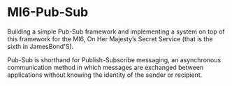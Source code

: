 # MI6-Pub-Sub
Building a simple Pub-Sub framework and implementing a system on top of this framework for the MI6, ​On Her Majesty’s Secret Service ​(that is the sixth in​ JamesBond'S)​.

Pub-Sub is shorthand for Publish-Subscribe messaging, an asynchronous communication method in which messages are exchanged between applications without knowing the identity of the sender or recipient.
